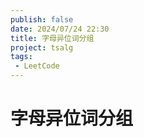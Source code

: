 ```yaml
---
publish: false
date: 2024/07/24 22:30
title: 字母异位词分组
project: tsalg
tags:
 - LeetCode
---
```


# 字母异位词分组
